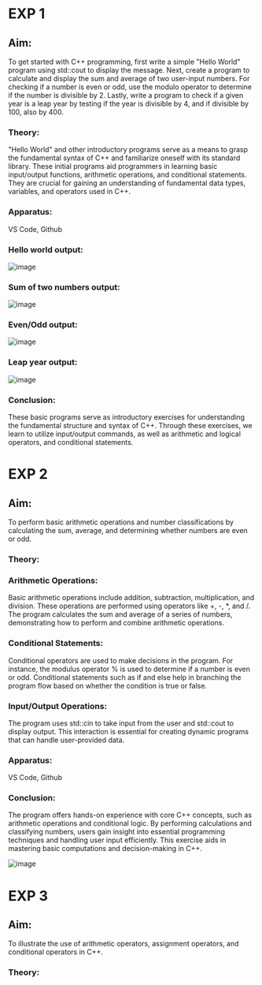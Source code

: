 # EXP 1

## Aim:
  To get started with C++ programming, first write a simple "Hello World" program using std::cout to display the message. Next, create a program to calculate and display the sum and average of two user-input numbers. For checking if a number is even or odd, use the modulo operator to determine if the number is divisible by 2. Lastly, write a program to check if a given year is a leap year by testing if the year is divisible by 4, and if divisible by 100, also by 400.

### Theory:
 "Hello World" and other introductory programs serve as a means to grasp the fundamental syntax of C++ and familiarize oneself with its standard library. These initial programs aid programmers in learning basic input/output functions, arithmetic operations, and conditional statements. They are crucial for gaining an understanding of fundamental data types, variables, and operators used in C++.  
 
### Apparatus:
 VS Code, Github

### Hello world output:
![image](https://github.com/user-attachments/assets/bea800d3-9618-4d12-979b-cfde8eb04c81)

### Sum of two numbers output:
![image](https://github.com/user-attachments/assets/66c5f522-bd32-4b83-bb1a-394afa16be80)

### Even/Odd output:
![image](https://github.com/user-attachments/assets/4a0c1999-a462-4251-995c-722b132637c5)

### Leap year output:
![image](https://github.com/user-attachments/assets/097e0e62-8a45-4d71-a584-61dc61482566)

### Conclusion:
  These basic programs serve as introductory exercises for understanding the fundamental structure and syntax of C++. Through these exercises, we learn to utilize input/output commands, as well as arithmetic and logical operators, and conditional statements.










# EXP 2

## Aim:
  To perform basic arithmetic operations and number classifications by calculating the sum, average, and determining whether numbers are even or odd.

### Theory:

### Arithmetic Operations:
Basic arithmetic operations include addition, subtraction, multiplication, and division. These operations are performed using operators like +, -, *, and /. The program calculates the sum and average of a series of numbers, demonstrating how to perform and combine arithmetic operations.

### Conditional Statements:
Conditional operators are used to make decisions in the program. For instance, the modulus operator % is used to determine if a number is even or odd. Conditional statements such as if and else help in branching the program flow based on whether the condition is true or false.

### Input/Output Operations:
The program uses std::cin to take input from the user and std::cout to display output. This interaction is essential for creating dynamic programs that can handle user-provided data.


### Apparatus:
 VS Code, Github

### Conclusion:
The program offers hands-on experience with core C++ concepts, such as arithmetic operations and conditional logic. By performing calculations and classifying numbers, users gain insight into essential programming techniques and handling user input efficiently. This exercise aids in mastering basic computations and decision-making in C++.

![image](https://github.com/user-attachments/assets/67696b84-92f1-4a89-aa5c-2dfac72a5af0)




# EXP 3

## Aim:
To illustrate the use of arithmetic operators, assignment operators, and conditional operators in C++.

### Theory:
